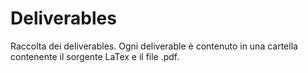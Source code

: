 # Deliverables
Raccolta dei deliverables. Ogni deliverable è contenuto in una cartella contenente il sorgente LaTex e il file .pdf.
